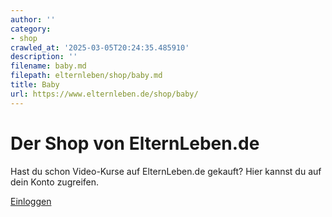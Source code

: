```yaml
---
author: ''
category:
- shop
crawled_at: '2025-03-05T20:24:35.485910'
description: ''
filename: baby.md
filepath: elternleben/shop/baby.md
title: Baby
url: https://www.elternleben.de/shop/baby/
---
```


#  Der Shop von ElternLeben.de

Hast du schon Video-Kurse auf ElternLeben.de gekauft? Hier kannst du auf dein
Konto zugreifen.

[Einloggen](https://shop.elternleben.de/s/elternleben/sign_in)

